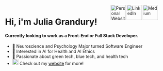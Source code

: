 <a href="https://medium.com/@juliagrandury" target="_blank">
  <img align="right" alt="Medium" width="50px" src="https://img.icons8.com/color-glass/48/000000/medium-logo.png"/></a>
<a href="https://www.linkedin.com/in/jgrandury/" target="_blank">
  <img align="right" alt="LinkedIn" width="50px" src="https://img.icons8.com/fluency/64/000000/linkedin.png"></a>
<a href="https://juliagrandury.github.io/" target="_blank">
  <img align="right" alt="Personal Website" width="50px" src="https://img.icons8.com/external-wanicon-lineal-color-wanicon/64/000000/external-computer-free-time-wanicon-lineal-color-wanicon.png"/></a>


# Hi, i'm Julia Grandury!
#### Currently looking to work as a Front-End or Full Stack Developer.
- 🧠 Neuroscience and Psychology Major turned Software Engineer
- 🤖 Interested in AI for Health and AI Ethics 
- 🌊 Passionate about green tech, blue tech, and health tech
- <img width="20px" src="https://img.icons8.com/external-wanicon-lineal-color-wanicon/64/000000/external-computer-free-time-wanicon-lineal-color-wanicon.png"/> Check out my <a href="https://juliagrandury.github.io/" target="_blank">website</a> for more!
